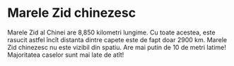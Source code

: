 # Marele Zid chinezesc

Marele Zid al Chinei are 8,850 kilometri lungime. Cu toate acestea, este rasucit
astfel încît distanta dintre capete este de fapt doar 2900 km. Marele Zid
chinezesc nu este vizibil din spatiu. Are mai putin de 10 de metri latime!
Majoritatea caselor sunt mai late de atît!
